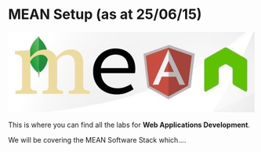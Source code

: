 # MEAN Setup (as at 25/06/15)

![](MEAN.jpg)

This is where you can find all the labs for **Web Applications Development**.

We will be covering the MEAN Software Stack which....